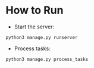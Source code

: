 # How to Run
* Start the server:
```
python3 manage.py runserver
```
 
* Process tasks:
```
python3 manage.py process_tasks
```

